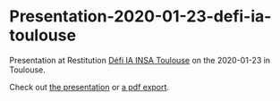 # Presentation-2020-01-23-defi-ia-toulouse
Presentation at Restitution [Défi IA INSA Toulouse](https://defi-ia.insa-toulouse.fr/) on the 2020-01-23 in Toulouse.

Check out [the presentation](https://twitwi.github.io/Presentation-2020-01-23-defi-ia-toulouse) or [a pdf export](https://twitwi.github.io/Presentation-2020-01-23-defi-ia-toulouse/Presentation-2020-01-23-defi-ia-toulouse.pdf).
